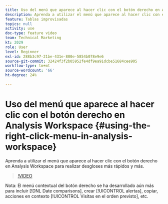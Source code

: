 ```yaml
---
title: Uso del menú que aparece al hacer clic con el botón derecho en Analysis Workspace
description: Aprenda a utilizar el menú que aparece al hacer clic con el botón derecho en Analysis Workspace para realizar desgloses más rápidos y más.
feature: Tablas improvisadas
topics: null
activity: use
doc-type: feature video
team: Technical Marketing
kt: 2029
role: User
level: Beginner
exl-id: 288b3c97-21be-431e-800e-5854b078e9e6
source-git-commit: 32424f3f2b05952fe4df9ea91dcbe51684cee905
workflow-type: tm+mt
source-wordcount: '66'
ht-degree: 24%

---
```


# Uso del menú que aparece al hacer clic con el botón derecho en Analysis Workspace {#using-the-right-click-menu-in-analysis-workspace}

Aprenda a utilizar el menú que aparece al hacer clic con el botón derecho en Analysis Workspace para realizar desgloses más rápidos y más.

>[!VIDEO](https://video.tv.adobe.com/v/23981/?quality=12)

Nota: El menú contextual del botón derecho se ha desarrollado aún más para incluir [!DNL Date comparisons], crear [!UICONTROL alertas], copiar, acciones en contexto [!UICONTROL Visitas en el orden previsto], etc.
